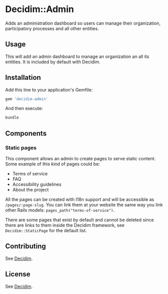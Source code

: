 # Decidim::Admin

Adds an administration dashboard so users can manage their
organization, participatory processes and all other entities.

## Usage

This will add an admin dashboard to manage an organization an all its entities.
It is included by default with Decidim.

## Installation

Add this line to your application's Gemfile:

```ruby
gem 'decidim-admin'
```

And then execute:

```bash
bundle
```

## Components

### Static pages

This component allows an admin to create pages to serve static content. Some
example of this kind of pages could be:

* Terms of service
* FAQ
* Accessibility guidelines
* About the project

All the pages can be created with I18n support and will be accessible as
`/pages/:page-slug`. You can link them at your website the same way you link
other Rails models: `pages_path("terms-of-service")`.

There are some pages that exist by default and cannot be deleted since there
are links to them inside the Decidim framework, see `Decidim::StaticPage` for
the default list.

## Contributing

See [Decidim](https://github.com/decidim/decidim).

## License

See [Decidim](https://github.com/decidim/decidim).
